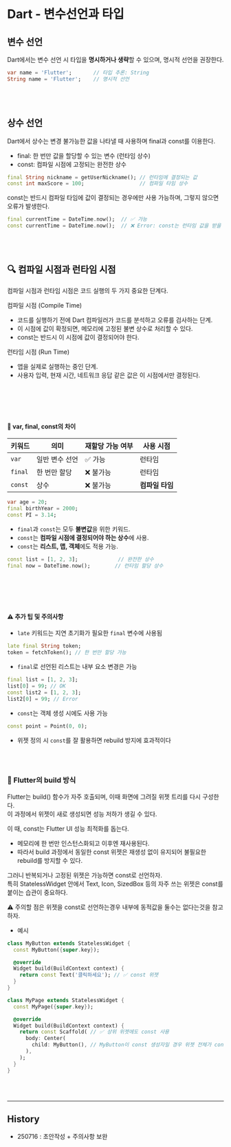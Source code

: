 # Dart - 변수선언과 타입

## 변수 선언

Dart에서는 변수 선언 시 타입을 **명시하거나 생략**할 수 있으며, 
명시적 선언을 권장한다.  

```dart
var name = 'Flutter';       // 타입 추론: String
String name = 'Flutter';    // 명시적 선언
```

<br><br>

## 상수 선언

Dart에서 상수는 변경 불가능한 값을 나타낼 때 사용하며 final과 const를 이용한다.


- final: 한 번만 값을 할당할 수 있는 변수 (런타임 상수)
- const: 컴파일 시점에 고정되는 완전한 상수

```dart
final String nickname = getUserNickname(); // 런타임에 결정되는 값
const int maxScore = 100;                  // 컴파일 타임 상수
```

const는 반드시 컴파일 타임에 값이 결정되는 경우에만 사용 가능하며, 그렇지 않으면 오류가 발생한다.

```dart
final currentTime = DateTime.now();  // ✅ 가능
const currentTime = DateTime.now();  // ❌ Error: const는 런타임 값을 받을 수 없음
```


<br><br>

## 🔍 컴파일 시점과 런타임 시점
컴파일 시점과 런타임 시점은 코드 실행의 두 가지 중요한 단계다.

컴파일 시점 (Compile Time)
- 코드를 실행하기 전에 Dart 컴파일러가 코드를 분석하고 오류를 검사하는 단계.
- 이 시점에 값이 확정되면, 메모리에 고정된 불변 상수로 처리할 수 있다.
- const는 반드시 이 시점에 값이 결정되어야 한다.


런타임 시점 (Run Time)
- 앱을 실제로 실행하는 중인 단계.
- 사용자 입력, 현재 시간, 네트워크 응답 같은 값은 이 시점에서만 결정된다.


<br><br>
---

#### 📌 var, final, const의 차이

| 키워드  | 의미             | 재할당 가능 여부 | 사용 시점          |
|---------|------------------|------------------|---------------------|
| `var`   | 일반 변수 선언   | ✅ 가능          | 런타임              |
| `final` | 한 번만 할당     | ❌ 불가능        | 런타임              |
| `const` | 상수             | ❌ 불가능        | **컴파일 타임**    |

```dart
var age = 20;
final birthYear = 2000;
const PI = 3.14;
```

- `final`과 `const`는 모두 **불변값**을 위한 키워드.
- `const`는 **컴파일 시점에 결정되어야 하는 상수**에 사용.
- `const`는 **리스트, 맵, 객체**에도 적용 가능.

```dart
const list = [1, 2, 3];             // 완전한 상수
final now = DateTime.now();        // 런타임 할당 상수
```


<br><br>
---

#### ⚠️ 추가 팁 및 주의사항

- `late` 키워드는 지연 초기화가 필요한 `final` 변수에 사용됨  
```dart
late final String token;
token = fetchToken(); // 한 번만 할당 가능
```

- `final`로 선언된 리스트는 내부 요소 변경은 가능  
```dart
final list = [1, 2, 3];
list[0] = 99; // OK
const list2 = [1, 2, 3];
list2[0] = 99; // Error
```

- `const`는 객체 생성 시에도 사용 가능  
```dart
const point = Point(0, 0);
```


- 위젯 정의 시 `const`를 잘 활용하면 rebuild 방지에 효과적이다


<br><br>

### 🔄 Flutter의 build 방식

Flutter는 build() 함수가 자주 호출되며, 이때 화면에 그려질 위젯 트리를 다시 구성한다.  
이 과정에서 위젯이 새로 생성되면 성능 저하가 생길 수 있다.

이 때, const는 Flutter UI 성능 최적화를 돕는다.  

- 메모리에 한 번만 인스턴스화되고 이후엔 재사용된다.  
- 따라서 build 과정에서 동일한 const 위젯은 재생성 없이 유지되어 불필요한 rebuild를 방지할 수 있다.   
   

그러니 반복되거나 고정된 위젯은 가능하면 const로 선언하자.  
특히 StatelessWidget 안에서 Text, Icon, SizedBox 등의 자주 쓰는 위젯은 const를 붙이는 습관이 중요하다.  

⚠️ 주의할 점은 위젯을 const로 선언하는경우 내부에 동적값을 둘수는 없다는것을 참고하자.   


- 예시
```dart
class MyButton extends StatelessWidget {
  const MyButton({super.key});

  @override
  Widget build(BuildContext context) {
    return const Text('클릭하세요'); // ✅ const 위젯
  }
}

class MyPage extends StatelessWidget {
  const MyPage({super.key});

  @override
  Widget build(BuildContext context) {
    return const Scaffold( // ✅ 상위 위젯에도 const 사용
      body: Center(
        child: MyButton(), // MyButton이 const 생성자일 경우 위젯 전체가 const 처리 가능
      ),
    );
  }
}

```

<br><br>

---

## History
- 250716 : 초안작성 + 주의사항 보완
